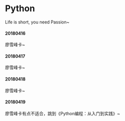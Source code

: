 # Python
Life is short, you need Passion~  
#### 20180416
廖雪峰卡~  
#### 20180417
廖雪峰卡~  
#### 20180418
廖雪峰卡~
#### 20180419  
廖雪峰卡有点不适合，跳到《Python编程：从入门到实践》~
